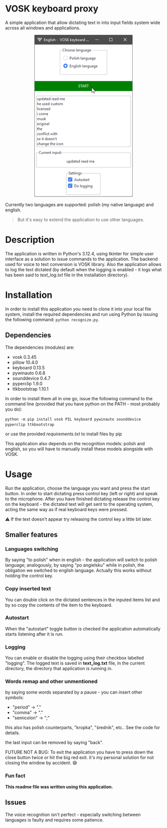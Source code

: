 # VOSK keyboard proxy

A simple application that allow dictating text in into input fields system wide across all windows and applications. 
<center> 

![alt text](image.png)

</center>

Currently two languages are supported: polish (my native language) and english.

> But it's easy to extend the application to use other languages.

# Description

The application is written in Python's 3.12.4, using tkinter for simple user interface as a solution to issue commands to the application.
The backend used for voice to text conversion is VOSK library.
Also the application allows to log the text dictated (by default when the logging is enabled - it logs what has been said to *text_log.txt* file in the installation directory).

# Installation

In order to install this application you need to clone it into your local file system,
install the required dependencies and run using Python by issuing the following command:
`python recognize.py`. 

## Dependencies

The dependencies (modules) are:
- vosk 0.3.45
- pillow 10.4.0 
- keyboard 0.13.5
- pywinauto 0.6.8
- sounddevice 0.4.7
- pyperclip 1.9.0
- ttkbootstrap 1.10.1

In order to install them all in one go, issue the following command to the command line (provided that you have python on the PATH - most probably you do):

`python -m pip install vosk PIL keyboard pywinauto sounddevice pyperclip ttkbootstrap`

or use the provided *requirements.txt* to install files by pip



This application also depends on the recognition models: polish and english, 
so you will have to manually install these models alongside with VOSK.


# Usage

Run the application, choose the language you want and press the start button.
In order to start dictating press control key (left or right) and speak to the microphone.
After you have finished dictating release the control key on the keyboard - the dictated text will get sent to the operating system, acting the same way as if real keyboard keys were pressed.

:warning: If the text doesn't appear try releasing the control key a little bit later.

## Smaller features

### Languages switching
By saying "to polish" when in english - the application will switch to polish language; analogously, by saying "po angielsku" while in polish, the obligation we switched to english language. 
Actually this works without holding the control key.

### Copy inserted text
You can double click on the dictated sentences in the inputed items list and by so copy the contents of the item to the keyboard.

### Autostart
When the "autostart" toggle button is checked the application automatically starts listening after it is run.

### Logging
You can enable or disable the logging using their checkbox labelled "logging".
The logged text is saved in **text_log.txt** file, in the current directory, the directory that application is running in.

### Words remap and other unmentioned
by saying some words separated by a pause - you can insert other symbols:

- "period" -> "."
- "comma" -> "."
- "semicolon" -> ";"

this also has polish counterparts, "kropka", "średnik", etc..
See the code for details.

the last input can be removed by saying "back".

FUTURE NOT A BUG: To exit the application you have to press down the close button twice or  hit the big red exit. it's my personal solution for not closing the window by accident. :sweat_smile:


### Fun fact

**This readme file was written using this application.**


## Issues

The voice recognition isn't perfect - especially switching between languages is faulty and requires some patience.
